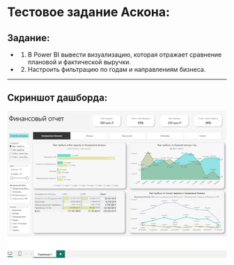 # Тестовое задание Аскона:


## Задание:

- 1. В Power BI вывести визуализацию, которая отражает сравнение плановой и фактической выручки.
- 2. Настроить фильтрацию по годам и направлениям бизнеса.

---

## Скриншот дашборда:


![Дашборд](images/Dashboard.jpg)

